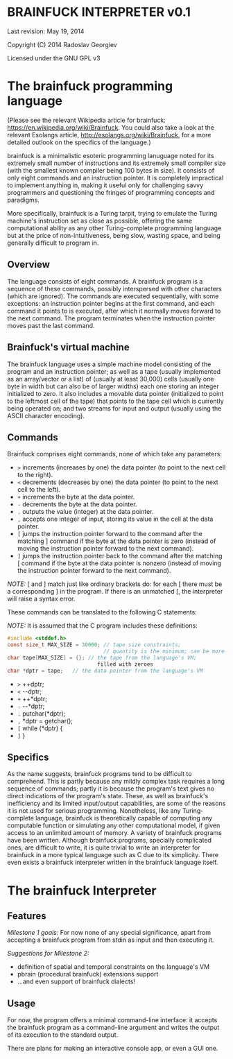 BRAINFUCK INTERPRETER v0.1
==========================

Last revision: May 19, 2014

Copyright (C) 2014 Radoslav Georgiev

Licensed under the GNU GPL v3


The brainfuck programming language
==================================

(Please see the relevant Wikipedia article for brainfuck:
<https://en.wikipedia.org/wiki/Brainfuck>.
You could also take a look at the relevant Esolangs article,
<http://esolangs.org/wiki/Brainfuck>, for a more detailed outlook on the
specifics of the language.)

brainfuck is a minimalistic esoteric programming lanuguage noted for its
extremely small number of instructions and its extremely small compiler
size (with the smallest known compiler being 100 bytes in size).
It consists of only eight commands and an instruction pointer.
It is completely impractical to implement anything in, making it useful
only for challenging savvy programmers and questioning the fringes of
programming concepts and paradigms.

More specifically, brainfuck is a Turing tarpit, trying to emulate the
Turing machine's instruction set as close as possible, offering the same
computational ability as any other Turing-complete programming language
but at the price of non-intuitiveness, being slow, wasting space, and
being generally difficult to program in.


Overview
--------

The language consists of eight commands. A brainfuck program is a
sequence of these commands, possibly interspersed with other characters
(which are ignored). The commands are executed sequentially, with some
exceptions: an instruction pointer begins at the first command, and each
command it points to is executed, after which it normally moves forward
to the next command. The program terminates when the instruction pointer
moves past the last command.


Brainfuck's virtual machine
---------------------------

The brainfuck language uses a simple machine model consisting of the
program and an instruction pointer; as well as a tape (usually
implemented as an array/vector or a list) of (usually at least 30,000)
cells (usually one byte in width but can also be of larger widths) each
one storing an integer initialized to zero. It also includes a movable
data pointer (initialized to point to the leftmost cell of the tape)
that points to the tape cell which is currently being operated on; and
two streams for input and output (usually using the ASCII character
encoding).


Commands
--------

Brainfuck comprises eight commands, none of which take any parameters:

   * `>`  increments (increases by one) the data pointer
          (to point to the next cell to the right).
   * `<`  decrements (decreases by one) the data pointer
          (to point to the next cell to the left).
   * `+`  increments the byte at the data pointer.
   * `-`  decrements the byte at the data pointer.
   * `.`  outputs the value (integer) at the data pointer.
   * `,`  accepts one integer of input, storing its value in the cell at the
          data pointer.
   * `[`  jumps the instruction pointer forward to the command after the
          matching ] command if the byte at the data pointer is zero
          (instead of moving the instruction pointer forward to the next
          command).
   * `]`  jumps the instruction pointer back to the command after the matching
          [ command if the byte at the data pointer is nonzero
          (instead of moving the instruction pointer forward to the next
          command).

*NOTE:* [ and ] match just like ordinary brackets do: for each [ there
must be a corresponding ] in the program. If there is an unmatched [,
the interpreter will raise a syntax error.

These commands can be translated to the following C statements:

*NOTE:* It is assumed that the C program includes these definitions:
```C
#include <stddef.h>
const size_t MAX_SIZE = 30000; // tape size constraints;
                               // quantity is the minimum; can be more
char tape[MAX_SIZE] = {}; // the tape from the language's VM;
                             filled with zeroes
char *dptr = tape;   // the data pointer from the language's VM
```

   * `>`
         ++dptr;
   * `<`
         --dptr;
   * `+`
         ++*dptr;
   * `-`
         --*dptr;
   * `.`
         putchar(*dptr);
   * `,`
         *dptr = getchar();
   * `[`
         while (*dptr) {
   * `]`
         }

Specifics
---------


As the name suggests, brainfuck programs tend to be difficult to
comprehend. This is partly because any mildly complex task requires a
long sequence of commands; partly it is because the program's text gives
no direct indications of the program's state. These, as well as
brainfuck's inefficiency and its limited input/output capabilities, are
some of the reasons it is not used for serious programming. Nonetheless,
like any Turing-complete language, brainfuck is theoretically capable of
computing any computable function or simulating any other computational
model, if given access to an unlimited amount of memory. A variety of
brainfuck programs have been written. Although brainfuck programs,
specially complicated ones, are difficult to write, it is quite trivial
to write an interpreter for brainfuck in a more typical language such as
C due to its simplicity. There even exists a brainfuck interpreter
written in the brainfuck language itself.


The brainfuck Interpreter
=========================


Features
--------

*Milestone 1 goals:*
For now none of any special significance, apart from accepting a brainfuck program
from stdin as input and then executing it.

*Suggestions for Milestone 2:*
* definition of spatial and temporal constraints on the language's VM
* pbrain (procedural brainfuck) extensions support
* ...and even support of brainfuck dialects!


Usage
-----


For now, the program offers a minimal command-line interface: it accepts
the brainfuck program as a command-line argument and writes the output
of its execution to the standard output.

There are plans for making an interactive console app, or even a GUI one.

